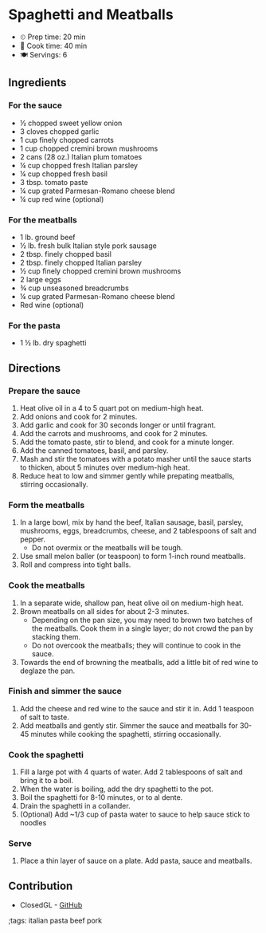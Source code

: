 # Spaghetti and Meatballs

- ⏲ Prep time: 20 min
- 🍳 Cook time: 40 min
- 🍽 Servings: 6

## Ingredients

### For the sauce

- ½ chopped sweet yellow onion
- 3 cloves chopped garlic
- 1 cup finely chopped carrots
- 1 cup chopped cremini brown mushrooms
- 2 cans (28 oz.) Italian plum tomatoes
- ¼ cup chopped fresh Italian parsley
- ¼ cup chopped fresh basil
- 3 tbsp. tomato paste
- ¼ cup grated Parmesan-Romano cheese blend
- ¼ cup red wine (optional)

### For the meatballs

- 1 lb. ground beef
- ½ lb. fresh bulk Italian style pork sausage
- 2 tbsp. finely chopped basil
- 2 tbsp. finely chopped Italian parsley
- ½ cup finely chopped cremini brown mushrooms
- 2 large eggs
- ¾ cup unseasoned breadcrumbs
- ¼ cup grated Parmesan-Romano cheese blend
- Red wine (optional)

### For the pasta

- 1 ½ lb. dry spaghetti

## Directions

### Prepare the sauce

1. Heat olive oil in a 4 to 5 quart pot on medium-high heat.
2. Add onions and cook for 2 minutes.
3. Add garlic and cook for 30 seconds longer or until fragrant.
4. Add the carrots and mushrooms, and cook for 2 minutes.
5. Add the tomato paste, stir to blend, and cook for a minute longer.
6. Add the canned tomatoes, basil, and parsley.
7. Mash and stir the tomatoes with a potato masher until the sauce starts to thicken, about 5 minutes over medium-high heat.
8. Reduce heat to low and simmer gently while prepating meatballs, stirring occasionally.

### Form the meatballs

1. In a large bowl, mix by hand the beef, Italian sausage, basil, parsley, mushrooms, eggs, breadcrumbs, cheese, and 2 tablespoons of salt and pepper.
	- Do not overmix or the meatballs will be tough.
2. Use small melon baller (or teaspoon) to form 1-inch round meatballs.
3. Roll and compress into tight balls.

### Cook the meatballs

1. In a separate wide, shallow pan, heat olive oil on medium-high heat.
2. Brown meatballs on all sides for about 2-3 minutes.
	- Depending on the pan size, you may need to brown two batches of the meatballs. Cook them in a single layer; do not crowd the pan by stacking them.
	- Do not overcook the meatballs; they will continue to cook in the sauce.
3. Towards the end of browning the meatballs, add a little bit of red wine to deglaze the pan.

### Finish and simmer the sauce

1. Add the cheese and red wine to the sauce and stir it in. Add 1 teaspoon of salt to taste.
2. Add meatballs and gently stir. Simmer the sauce and meatballs for 30-45 minutes while cooking the spaghetti, stirring occasionally.

### Cook the spaghetti

1. Fill a large pot with 4 quarts of water. Add 2 tablespoons of salt and bring it to a boil.
2. When the water is boiling, add the dry spaghetti to the pot.
3. Boil the spaghetti for 8-10 minutes, or to al dente.
4. Drain the spaghetti in a collander.
5. (Optional) Add ~1/3 cup of pasta water to sauce to help sauce stick to noodles

### Serve

1. Place a thin layer of sauce on a plate. Add pasta, sauce and meatballs.

## Contribution

- ClosedGL - [GitHub](https://github.com/ClosedGL2)

;tags: italian pasta beef pork

